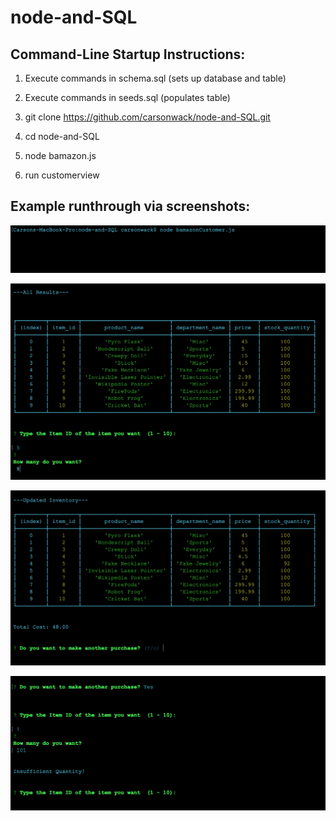 # node-and-SQL



Command-Line Startup Instructions:
----------------------------------
1. Execute commands in schema.sql  (sets up database and table)

2. Execute commands in seeds.sql   (populates table)

3. git clone https://github.com/carsonwack/node-and-SQL.git

4. cd node-and-SQL

5. node bamazon.js

6. run customerview


Example runthrough via screenshots:
-----------------------------------

![Alt text](./images/1.png?raw=true "First Screenshot")


![Alt text](./images/2.png?raw=true "Second Screenshot")


![Alt text](./images/3.png?raw=true "Third Screenshot")


![Alt text](./images/4.png?raw=true "Fourth Screenshot")
